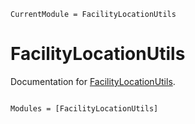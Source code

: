 ```@meta
CurrentModule = FacilityLocationUtils
```

# FacilityLocationUtils

Documentation for [FacilityLocationUtils](https://github.com/matbesancon/FacilityLocationUtils.jl).

```@index
```

```@autodocs
Modules = [FacilityLocationUtils]
```
